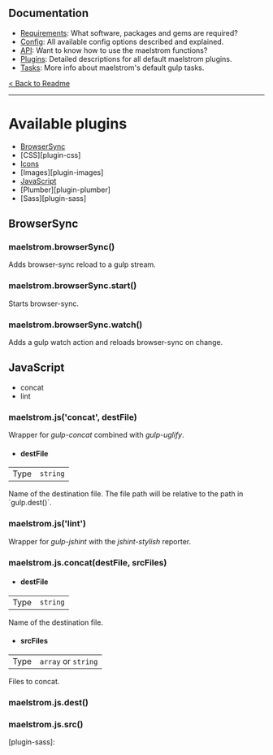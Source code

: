 ## Documentation
- [Requirements][docs-requirements]: What software, packages and gems are required?
- [Config][docs-config]: All available config options described and explained.
- [API][docs-api]: Want to know how to use the maelstrom functions?
- [Plugins][docs-plugins]: Detailed descriptions for all default maelstrom plugins.
- [Tasks][docs-tasks]: More info about maelstrom's default gulp tasks.

[< Back to Readme](../README.md)

--------------------------------------------------------------------------------


# Available plugins
- [BrowserSync][plugin-browserSync]
- [CSS][plugin-css]
- [Icons][plugin-icons]
- [Images][plugin-images]
- [JavaScript][plugin-js]
- [Plumber][plugin-plumber]
- [Sass][plugin-sass]


## BrowserSync

### maelstrom.browserSync()
Adds browser-sync reload to a gulp stream.

### maelstrom.browserSync.start()
Starts browser-sync.

### maelstrom.browserSync.watch()
Adds a gulp watch action and reloads browser-sync on change.


## JavaScript
- concat
- lint

### maelstrom.js('concat', destFile)
Wrapper for _gulp-concat_ combined with _gulp-uglify_.

- <h4>destFile</h4>
<table>
<tr><td>Type</td><td><code>string</code></td></tr>
</table>
Name of the destination file. The file path will be relative to the path in `gulp.dest()`.

### maelstrom.js('lint')
Wrapper for _gulp-jshint_ with the _jshint-stylish_ reporter.

### maelstrom.js.concat(destFile, srcFiles)

- <h4>destFile</h4>
<table>
<tr><td>Type</td><td><code>string</code></td></tr>
</table>
Name of the destination file.

- <h4>srcFiles</h4>
<table>
<tr><td>Type</td><td><code>array</code> or <code>string</code></td></tr>
</table>
Files to concat.

### maelstrom.js.dest()

### maelstrom.js.src()




[plugin-browserSync]:
[plugin-css]:
[plugin-icons]:
[plugin-images]:
[plugin-js]:
[plugin-plumber]:
[plugin-sass]:

[docs-requirements]: requirements.md
[docs-config]: config.md
[docs-api]: api.md
[docs-plugins]: plugins.md
[docs-tasks]: tasks.md
